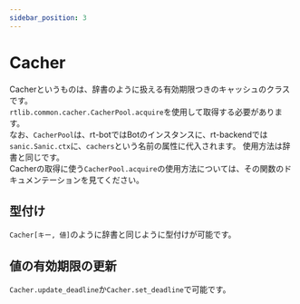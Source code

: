 ```yaml
---
sidebar_position: 3
---
```


# Cacher
Cacherというものは、辞書のように扱える有効期限つきのキャッシュのクラスです。  
`rtlib.common.cacher.CacherPool.acquire`を使用して取得する必要があります。  
なお、`CacherPool`は、rt-botではBotのインスタンスに、rt-backendでは`sanic.Sanic.ctx`に、`cachers`という名前の属性に代入されます。
使用方法は辞書と同じです。  
Cacherの取得に使う`CacherPool.acquire`の使用方法については、その関数のドキュメンテーションを見てください。

## 型付け
`Cacher[キー, 値]`のように辞書と同じように型付けが可能です。

## 値の有効期限の更新
`Cacher.update_deadline`か`Cacher.set_deadline`で可能です。